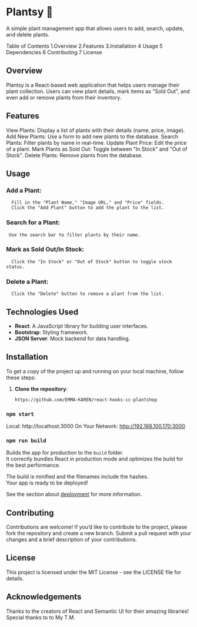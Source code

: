 # Plantsy 🌱
A simple plant management app that allows users to add, search, update, and delete plants.

Table of Contents
1.Overview
2.Features
3.Installation
4 Usage
5 Dependencies
6 Contributing
7 License

## Overview
Plantsy is a React-based web application that helps users manage their plant collection. Users can view plant details, mark items as "Sold Out", and even add or remove plants from their inventory.

## Features
View Plants: Display a list of plants with their details (name, price, image).
Add New Plants: Use a form to add new plants to the database.
Search Plants: Filter plants by name in real-time.
Update Plant Price: Edit the price of a plant.
Mark Plants as Sold Out: Toggle between "In Stock" and "Out of Stock".
Delete Plants: Remove plants from the database.
## Usage
### Add a Plant:
      Fill in the "Plant Name," "Image URL," and "Price" fields.
      Click the "Add Plant" button to add the plant to the list.
### Search for a Plant:
     Use the search bar to filter plants by their name.
### Mark as Sold Out/In Stock:
      Click the "In Stock" or "Out of Stock" button to toggle stock status.
### Delete a Plant:
      Click the "Delete" button to remove a plant from the list.
## Technologies Used

- **React**: A JavaScript library for building user interfaces.
- **Bootstrap**: Styling framework.
- **JSON Server**: Mock backend for data handling.
## Installation

To get a copy of the project up and running on your local machine, follow these steps:

1. **Clone the repository**:
   ```bash
   https://github.com/EMMA-KAREN/react-hooks-cc-plantshop


### `npm start`

  Local:            http://localhost:3000
  On Your Network:  http://192.168.100.170:3000


### `npm run build`

Builds the app for production to the `build` folder.\
It correctly bundles React in production mode and optimizes the build for the best performance.

The build is minified and the filenames include the hashes.\
Your app is ready to be deployed!

See the section about [deployment](https://helpful-pika-9f007d.netlify.app/) for more information.


## Contributing
Contributions are welcome! If you’d like to contribute to the project, please fork the repository and create a new branch. Submit a pull request with your changes and a brief description of your contributions.

## License
This project is licensed under the MIT License - see the LICENSE file for details.

## Acknowledgements
Thanks to the creators of React and Semantic UI for their amazing libraries!
Special thanks to to My T.M.
